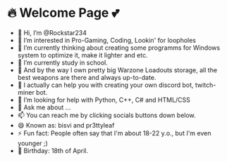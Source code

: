 # 🔥 Welcome Page 💕
- 👋 Hi, I’m @Rockstar234
- 👀 I’m interested in Pro-Gaming, Coding, Lookin' for loopholes
- 🔭 I’m currently thinking about creating some programms for Windows system to optimize it, make it lighter and etc.
- 🌱 I’m currently study in school.
- 📑 And by the way I own pretty big Warzone Loadouts storage, all the best weapons are there and always up-to-date.
- 💎 I actually can help you with creating your own discord bot, twitch-miner bot.
- 🤔 I’m looking for help with Python, C++, C# and HTML/CSS
- 💬 Ask me about ...
- 📫 You can reach me by clicking socials buttons down below.
- 😄 Known as: bisvi and pr3ttyleaf
- ⚡ Fun fact: People often say that I'm about 18-22 y.o., but I'm even younger ;)
- 🍰 Birthday: 18th of April.
